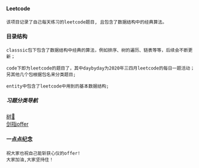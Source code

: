 #### Leetcode
    该项目记录了自己每天练习的leetcode题目, 且包含了数据结构中的经典算法。  

#### 目录结构
    classsic包下包含了数据结构中经典的算法，例如排序、树的遍历、链表等等，后续会不断更新；

    code下即为leetcode的题目了，其中daybyday为2020年三四月leetcode的每日一题活动；
    另其他几个包根据包名来分类题目;
    
    entity中包含了leetcode中用到的基本数据结构;

##### 习题分类导航  
  
   [树🌲](https://github.com/wtlife/leetcode/tree/master/src/code/tree)  
   [剑指offer](https://github.com/wtlife/leetcode/tree/master/src/code/offer)    
    
 #### 一点点纪念
    祝大家也祝自己能斩获心仪的offer!
    大家加油,大家坚持住！
    

